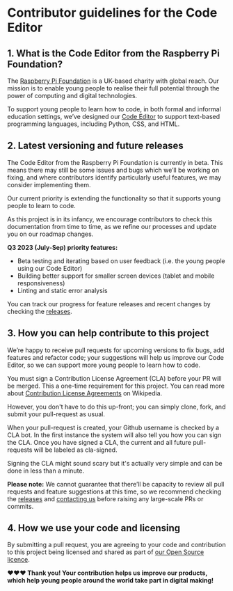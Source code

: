 # Contributor guidelines for the Code Editor

## 1. What is the Code Editor from the Raspberry Pi Foundation?

The [Raspberry Pi Foundation](https://www.raspberrypi.org/about/) is a UK-based charity with global reach. Our mission is to enable young people to realise their full potential through the power of computing and digital technologies.

To support young people to learn how to code, in both formal and informal education settings, we’ve designed our [Code Editor][production] to support text-based programming languages, including Python, CSS, and HTML.

## 2. Latest versioning and future releases

The Code Editor from the Raspberry Pi Foundation is currently in beta. This means there may still be some issues and bugs which we’ll be working on fixing, and where contributors identify particularly useful features, we may consider implementing them. 

Our current priority is extending the functionality so that it supports young people to learn to code.

As this project is in its infancy, we encourage contributors to check this documentation from time to time, as we refine our processes and update you on our roadmap changes.

**Q3 2023 (July-Sep) priority features:**
- Beta testing and iterating based on user feedback (i.e. the young people using our Code Editor)
- Building better support for smaller screen devices (tablet and mobile responsiveness)
- Linting and static error analysis

You can track our progress for feature releases and recent changes by checking the [releases].

## 3. How you can help contribute to this project

We’re happy to receive pull requests for upcoming versions to fix bugs, add features and refactor code; your suggestions will help us improve our Code Editor, so we can support more young people to learn how to code. 

You must sign a Contribution License Agreement (CLA) before your PR will be merged. This a one-time requirement for this project. You can read more about [Contribution License Agreements](https://en.wikipedia.org/wiki/Contributor_License_Agreement) on Wikipedia.

However, you don't have to do this up-front; you can simply clone, fork, and submit your pull-request as usual.

When your pull-request is created, your Github username is checked by a CLA bot. In the first instance the system will also tell you how you can sign the CLA. Once you have signed a CLA, the current and all future pull-requests will be labeled as cla-signed.

Signing the CLA might sound scary but it's actually very simple and can be done in less than a minute.

**Please note:** We cannot guarantee that there’ll be capacity to review all pull requests and feature suggestions at this time, so we recommend checking the [releases] and [contacting us](mailto:web@raspberrypi.org) before raising any large-scale PRs or commits.

## 4. How we use your code and licensing

By submitting a pull request, you are agreeing to your code and contribution to this project being licensed and shared as part of [our Open Source licence][licence].
 
**♥️♥️♥️  Thank you!  Your contribution helps us improve our products, which help young people around the world take part in digital making!**

[production]: https://editor.raspberrypi.org
[readme]: /README.md
[releases]: https://github.com/RaspberryPiFoundation/editor-api/releases
[licence]: /COPYRIGHT
